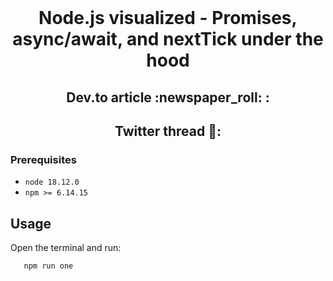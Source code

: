 <div id="top"></div>

<br />
<div align="center">
  

  <h1 align="center">Node.js visualized - Promises, async/await, and nextTick under the hood </h3>
    <h2 align="center">Dev.to article :newspaper_roll: : </br >  </h2>
   <h2 align="center">Twitter thread 🧵:  </br >  </h2>



</div>

### Prerequisites

* `node 18.12.0` 
* `npm >= 6.14.15` 


<!-- USAGE EXAMPLES -->
## Usage

Open the terminal and run: 
```sh
   npm run one
```
